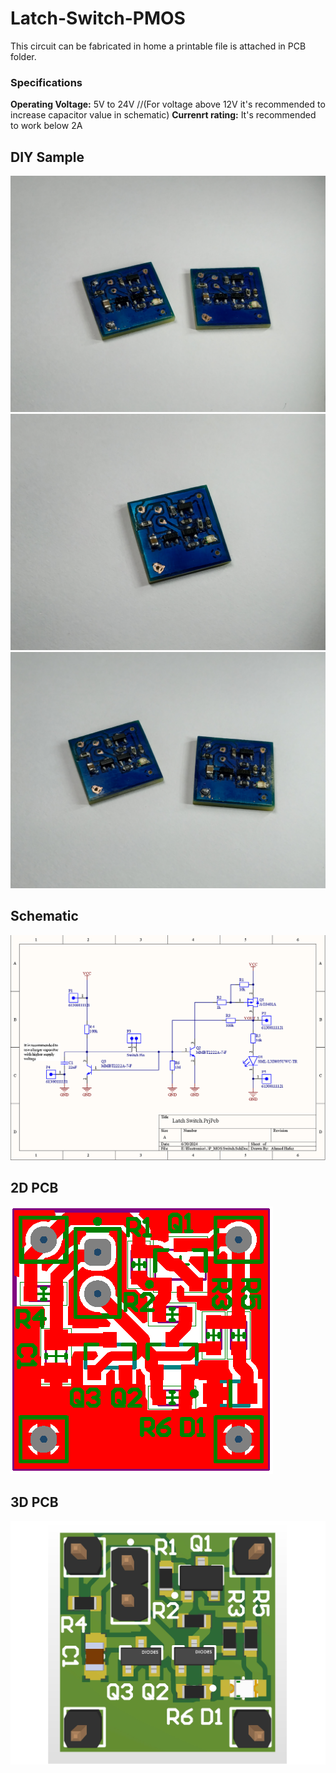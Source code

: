 # Latch-Switch-PMOS

This circuit can be fabricated in home a printable file is attached in PCB folder.

### Specifications

**Operating Voltage:** 5V to 24V  //(For voltage above 12V it's recommended to increase capacitor value in schematic)
**Currenrt rating:** It's recommended to work below 2A

## DIY Sample
![](https://github.com/AhmedHafez2000/Latch-Switch-PMOS/blob/main/Photos/IMG_1.jpg?raw=true)
![](https://github.com/AhmedHafez2000/Latch-Switch-PMOS/blob/main/Photos/IMG_2.jpg?raw=true)
![](https://github.com/AhmedHafez2000/Latch-Switch-PMOS/blob/main/Photos/IMG_3.jpg?raw=true)

## Schematic
![Schematic](https://github.com/AhmedHafez2000/Latch-Switch-PMOS/blob/main/Schematic/Latch%20Switch_sch.png?raw=true)

## 2D PCB
![2D PCB](https://github.com/AhmedHafez2000/Latch-Switch-PMOS/blob/main/PCB/Latch%20Switch_pcb_2D.png?raw=true)

## 3D PCB
![3D PCB](https://github.com/AhmedHafez2000/Latch-Switch-PMOS/blob/main/PCB/Latch%20Switch_pcb_3D.png?raw=true)